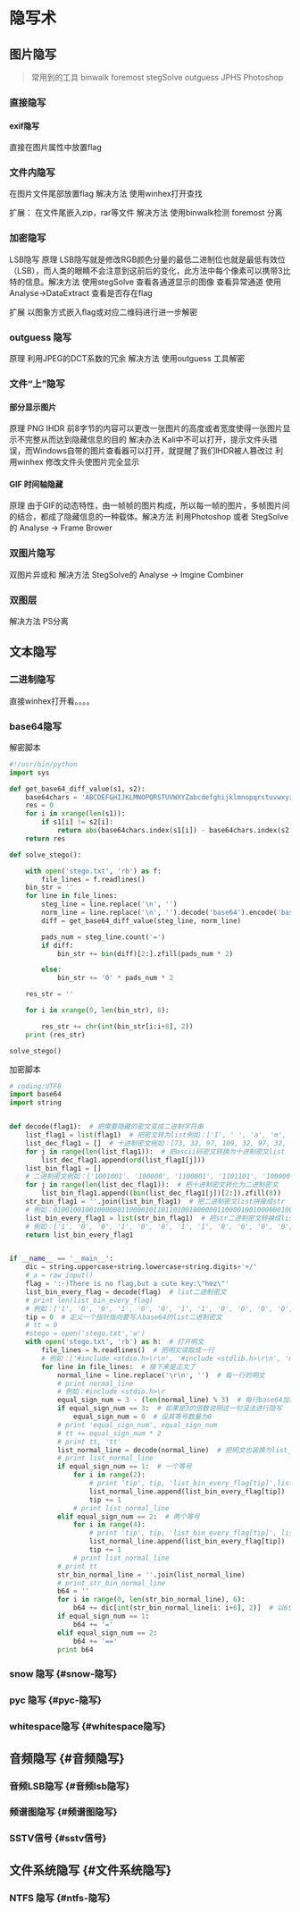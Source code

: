 # 隐写术

## 图片隐写

> 常用到的工具 binwalk foremost stegSolve outguess JPHS Photoshop

### 直接隐写

#### exif隐写

直接在图片属性中放置flag

### 文件内隐写

在图片文件尾部放置flag 解决方法 使用winhex打开查找

扩展： 在文件尾嵌入zip，rar等文件 解决方法 使用binwalk检测 foremost 分离

### 加密隐写

LSB隐写 原理 LSB隐写就是修改RGB颜色分量的最低二进制位也就是最低有效位（LSB），而人类的眼睛不会注意到这前后的变化，此方法中每个像素可以携带3比特的信息。解决方法 使用stegSolve 查看各通道显示的图像 查看异常通道 使用Analyse-&gt;DataExtract 查看是否存在flag

扩展 以图象方式嵌入flag或对应二维码进行进一步解密

### outguess 隐写

原理 利用JPEG的DCT系数的冗余 解决方法 使用outguess 工具解密

### 文件“上”隐写

#### 部分显示图片

原理 PNG IHDR 前8字节的内容可以更改一张图片的高度或者宽度使得一张图片显示不完整从而达到隐藏信息的目的 解决办法 Kali中不可以打开，提示文件头错误，而Windows自带的图片查看器可以打开，就提醒了我们IHDR被人篡改过 利用winhex 修改文件头使图片完全显示

#### GIF 时间轴隐藏

原理 由于GIF的动态特性，由一帧帧的图片构成，所以每一帧的图片，多帧图片间的结合，都成了隐藏信息的一种载体。解决方法 利用Photoshop 或者 StegSolve的 Analyse -&gt; Frame Brower

### 双图片隐写

双图片异或和 解决方法 StegSolve的 Analyse -&gt; Imgine Combiner

### 双图层

解决方法 PS分离

## 文本隐写

### 二进制隐写

直接winhex打开看。。。。

### base64隐写

解密脚本

```python
#!/usr/bin/python
import sys

def get_base64_diff_value(s1, s2):
    base64chars = 'ABCDEFGHIJKLMNOPQRSTUVWXYZabcdefghijklmnopqrstuvwxyz0123456789+/'
    res = 0
    for i in xrange(len(s1)):
        if s1[i] != s2[i]:
            return abs(base64chars.index(s1[i]) - base64chars.index(s2[i]))
    return res

def solve_stego():

    with open('stego.txt', 'rb') as f:
        file_lines = f.readlines()
    bin_str = ''
    for line in file_lines:
        steg_line = line.replace('\n', '')
        norm_line = line.replace('\n', '').decode('base64').encode('base64').replace('\n', '')
        diff = get_base64_diff_value(steg_line, norm_line)

        pads_num = steg_line.count('=')
        if diff:
            bin_str += bin(diff)[2:].zfill(pads_num * 2)

        else:
            bin_str += '0' * pads_num * 2

    res_str = ''

    for i in xrange(0, len(bin_str), 8):

        res_str += chr(int(bin_str[i:i+8], 2))
    print (res_str)

solve_stego()
```

加密脚本

```python
# coding:UTF8
import base64
import string


def decode(flag1):  # 把需要隐藏的密文变成二进制字符串
    list_flag1 = list(flag1)  # 把密文转为list例如：['I', ' ', 'a', 'm', ' ', 'a', ' ', 'C', 'T', 'F', 'e', 'r']
    list_dec_flag1 = []  # 十进制密文例如：[73, 32, 97, 109, 32, 97, 32, 67, 84, 70, 101, 114]
    for j in range(len(list_flag1)):  # 把ascii码密文转换为十进制密文list
        list_dec_flag1.append(ord(list_flag1[j]))
    list_bin_flag1 = []
    # 二进制密文例如：['1001001', '100000', '1100001', '1101101', '100000', '1100001', '100000', '1000011','1010100'...]
    for j in range(len(list_dec_flag1)):  # 把十进制密文转化为二进制密文
        list_bin_flag1.append((bin(list_dec_flag1[j])[2:]).zfill(8))
    str_bin_flag1 = ''.join(list_bin_flag1)  # 把二进制密文list拼接成str
    # 例如：010010010010000001100001011011010010000001100001001000000100001101010100010001100110010101110010
    list_bin_every_flag1 = list(str_bin_flag1)  # 把str二进制密文转换成list
    # 例如：['1', '0', '0', '1', '0', '0', '1', '1', '0', '0', '0', '0', '0', '1', '1', '0', '0', '0', '0', '1'...]
    return list_bin_every_flag1


if __name__ == '__main__':
    dic = string.uppercase+string.lowercase+string.digits+'+/'
    # a = raw_input()
    flag = ':-)There is no flag,but a cute key:\"hmz\"'
    list_bin_every_flag = decode(flag)  # list二进制密文
    # print len(list_bin_every_flag)
    # 例如：['1', '0', '0', '1', '0', '0', '1', '1', '0', '0', '0', '0', '0', '1', '1', '0', '0', '0', '0', '1'...]
    tip = 0  # 定义一个指针指向要写入base64的list二进制密文
    # tt = 0
    #stego = open('stego.txt','w')
    with open('stego.txt', 'rb') as h:  # 打开明文
        file_lines = h.readlines()  # 把明文读取成一行
        # 例如：['#include <stdio.h>\r\n', '#include <stdlib.h>\r\n', 'main(){int i,n[]={(((1 <<1)<< (1<<1)...]
        for line in file_lines:  # 接下来是正文了
            normal_line = line.replace('\r\n', '')  # 每一行的明文
            # print normal_line
            # 例如：#include <stdio.h>\r
            equal_sign_num = 3 - (len(normal_line) % 3)  # 每行base64加密后的等号数量
            if equal_sign_num == 3:  # 如果是3的倍数说明这一句没法进行隐写
                equal_sign_num = 0  # 设其等号数量为0
            # print 'equal_sign_num', equal_sign_num
            # tt += equal_sign_num * 2
            # print tt, 'tt'
            list_normal_line = decode(normal_line)  # 把明文也装换为list_bin_every_明文
            # print list_normal_line
            if equal_sign_num == 1:  # 一个等号
                for i in range(2):
                    # print 'tip', tip, 'list_bin_every_flag[tip]',list_bin_every_flag[tip]
                    list_normal_line.append(list_bin_every_flag[tip])
                    tip += 1
                # print list_normal_line
            elif equal_sign_num == 2:  # 两个等号
                for i in range(4):
                    # print 'tip', tip, 'list_bin_every_flag[tip]', list_bin_every_flag[tip]
                    list_normal_line.append(list_bin_every_flag[tip])
                    tip += 1
                # print list_normal_line
            # print tt
            str_bin_normal_line = ''.join(list_normal_line)
            # print str_bin_normal_line
            b64 = ''
            for i in range(0, len(str_bin_normal_line), 6):
                b64 += dic[int(str_bin_normal_line[i: i+6], 2)]  # 以6位为单位对照base64编码表
            if equal_sign_num == 1:
                b64 += '='
            elif equal_sign_num == 2:
                b64 += '=='
            print b64

```

### snow 隐写 {#snow-隐写}

### pyc 隐写 {#pyc-隐写}

### whitespace隐写 {#whitespace隐写}

## 音频隐写 {#音频隐写}

### 音频LSB隐写 {#音频lsb隐写}

### 频谱图隐写 {#频谱图隐写}

### SSTV信号 {#sstv信号}

## 文件系统隐写 {#文件系统隐写}

### NTFS 隐写 {#ntfs-隐写}



